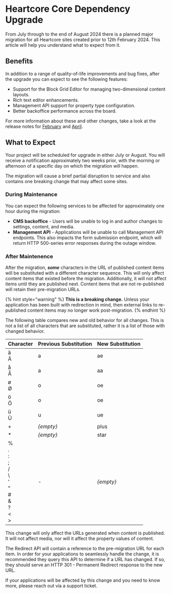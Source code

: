 # Heartcore Core Dependency Upgrade

From July through to the end of August 2024 there is a planned major migration for all Heartcore sites created prior to 12th February 2024. This article will help you understand what to expect from it.

## Benefits
In addition to a range of quality-of-life improvements and bug fixes, after the upgrade you can expect to see the following features:
* Support for the Block Grid Editor for managing two-dimensional content layouts.
* Rich text editor enhancements.
* Management API support for property type configuration.
* Better backoffice performance across the board.

For more information about these and other changes, take a look at the release notes for [February](./2024-02-releasenotes.md) and [April](./2024-04-releasenotes.md).

## What to Expect
Your project will be scheduled for upgrade in either July or August. You will receive a notification approximately two weeks prior, with the morning or afternoon of a specific day on which the migration will happen.

The migration will cause a brief partial disruption to service and also contains one breaking change that may affect some sites.

### During Maintenance
You can expect the following services to be affected for approximately one hour during the migration:
* **CMS backoffice** - Users will be unable to log in and author changes to settings, content, and media.
* **Management API** - Applications will be unable to call Management API endpoints. This also impacts the form submission endpoint, which will return HTTP 500-series error responses during the outage window.

### After Maintenence
After the migration, ***some*** characters in the URL of published content items will be substituted with a different character sequence. This will only affect content items that existed before the migration. Additionally, it will not affect items until they are published next. Content items that are not re-published will retain their pre-migration URLs.

{% hint style="warning" %}
**This is a breaking change.** Unless your application has been built with redirection in mind, then external links to re-published content items may no longer work post-migration.
{% endhint %}

The following table compares new and old behavior for all changes. This is not a list of all characters that are substituted, rather it is a list of those with changed behavior.

| Character | Previous Substitution | New Substitution |
| --------- | --------------------- | ---------------- |
| ä<br>Ä    | a                     | ae               |
| å<br>Å    | a                     | aa               |
| ø<br>Ø    | o                     | oe               |
| ö<br>Ö    | o                     | oe               |
| ü<br>Ü    | u                     | ue               |
| +         | *{empty}*             | plus             |
| \*        | *{empty}*             | star             |
| %<br>.<br>:<br>;<br>/<br>\\<br>'<br>"<br>#<br>&<br>?<br><<br>> | - | *{empty}* |

This change will only affect the URLs generated when content is published. It will not affect media, nor will it affect the property values of content.

The Redirect API will contain a reference to the pre-migration URL for each item. In order for your applications to seamlessly handle the change, it is recommended they query this API to determine if a URL has changed. If so, they should serve an HTTP 301 - Permanent Redirect response to the new URL.

If your applications will be affected by this change and you need to know more, please reach out via a support ticket.